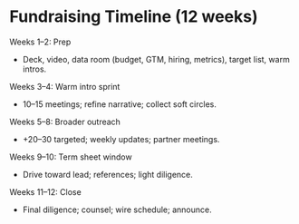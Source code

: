 # Fundraising Timeline (12 weeks)

Weeks 1–2: Prep
- Deck, video, data room (budget, GTM, hiring, metrics), target list, warm intros.

Weeks 3–4: Warm intro sprint
- 10–15 meetings; refine narrative; collect soft circles.

Weeks 5–8: Broader outreach
- +20–30 targeted; weekly updates; partner meetings.

Weeks 9–10: Term sheet window
- Drive toward lead; references; light diligence.

Weeks 11–12: Close
- Final diligence; counsel; wire schedule; announce.
